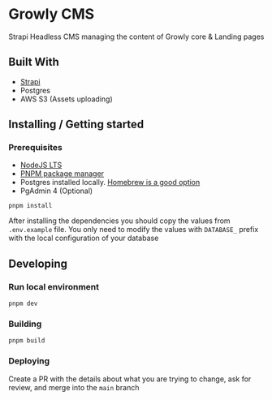 # Growly CMS

Strapi Headless CMS managing the content of Growly core & Landing pages

## Built With

- [Strapi](https://strapi.io/)
- Postgres
- AWS S3 (Assets uploading)

## Installing / Getting started

### Prerequisites

- [NodeJS LTS](https://nodejs.org/en)
- [PNPM package manager](https://pnpm.io/installation)
- Postgres installed locally. [Homebrew is a good option](https://www.moncefbelyamani.com/how-to-install-postgresql-on-a-mac-with-homebrew-and-lunchy/)
- PgAdmin 4 (Optional)

```shell
pnpm install
```

After installing the dependencies you should copy the values from `.env.example` file. You only need to modify the values with `DATABASE_` prefix with the local configuration of your database

## Developing

### Run local environment

```shell
pnpm dev
```

### Building

```shell
pnpm build
```

### Deploying

Create a PR with the details about what you are trying to change, ask for review, and merge into the `main` branch
